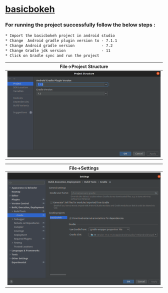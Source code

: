 # <a href="https://github.com/google/basicbokeh" target="_blank">basicbokeh</a>
### For running the project successfully follow the below steps :
    * Import the basicbokeh project in android studio
    * Change  Android gradle plugin version to - 7.1.1
    * Change Android gradle version            - 7.2
    * Change Gradle jdk version                - 11
    * Click on Gradle sync and run the project
|   File->Project Structure  | 
|------------|
| ![hnet1](https://raw.githubusercontent.com/anurag1619/solutionImages/main/images/Screenshot%20from%202022-03-10%2016-24-59.png)    |

|   File->Settings  | 
|------------|
| ![hnet1](https://raw.githubusercontent.com/anurag1619/solutionImages/main/images/Screenshot%20from%202022-03-10%2016-30-42.png)    |
